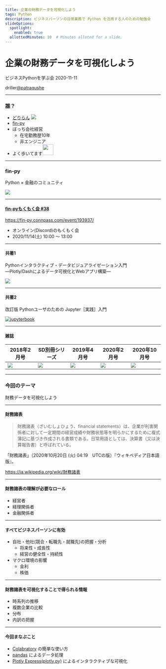```yaml
---
title: 企業の財務データを可視化しよう
tags: Python
description: ビジネスパーソンの日常業務で Python を活用する人のための勉強会
slideOptions:
  spotlight:
    enabled: true
  allottedMinutes: 10  # Minutes alloted for a slide.
---
```


# 企業の財務データを可視化しよう

ビジネスPythonを学ぶ会
2020-11-11

driller[@patraqushe](https://twitter.com/patraqushe)

----

### 誰？

- [どりらん](https://twitter.com/patraqushe) ![](https://i.imgur.com/u7l3rnc.png)
- [fin-py](https://fin-py.connpass.com)
- ぼっち会社経営
    - 在宅勤務歴10年
    - 非エンジニア
- よく歩いてます<a href="https://www.dragonquest.jp/walk/"><img src="https://pbs.twimg.com/profile_images/1169446429720363008/EAQDTMsd.png" width=35 height=35></a>

----

### fin-py

Python × 金融のコミュニティ

![](https://github.com/fin-py/logo/blob/master/finpy_background_200x200.png?raw=true)

----

#### [fin-pyもくもく会 #38](https://fin-py.connpass.com/event/186842/)

https://fin-py.connpass.com/event/193937/

- オンライン(Discord)のもくもく会
- 2020/11/14(土) 10:00 〜 13:00

----

#### 共著1

Pythonインタラクティブ・データビジュアライゼーション入門  
―Plotly/Dashによるデータ可視化とWebアプリ構築―  

[![](https://github.com/drillan/bizpy/blob/main/20201111/assets/plotly-dash-book-cover.png?raw=true)](https://amzn.to/38vKE1g)

----

#### 共著2

改訂版 Pythonユーザのための Jupyter［実践］入門  

[![jupyterbook](https://gihyo.jp/assets/images/cover/2020/thumb/TH160_9784297115685.jpg)](https://amzn.to/3khPFwr)

----

#### 雑誌

2018年2月号|SD別冊シリーズ|2019年4月号|2020年2月号|2020年10月号
---|---|---|---|---
[![](https://gihyo.jp/assets/images/cover/2018/thumb/TH160_641802.jpg)](https://gihyo.jp/magazine/SD/archive/2018/201802)|[![](https://gihyo.jp/assets/images/cover/2019/thumb/TH160_9784297103965.jpg)](https://gihyo.jp/book/2019/978-4-297-10396-5)|[![](https://gihyo.jp/assets/images/cover/2019/thumb/TH160_641904.jpg)](https://gihyo.jp/magazine/SD/archive/2019/201904)|[![](https://gihyo.jp/assets/images/cover/2020/thumb/TH160_642002.jpg)](https://gihyo.jp/magazine/SD/archive/2020/202002)|[![](https://gihyo.jp/assets/images/cover/2020/thumb/TH160_642010.jpg)](https://gihyo.jp/magazine/SD/archive/2020/202010)

---

### 今回のテーマ

財務データを可視化しよう

----

#### 財務諸表

> 財務諸表（ざいむしょひょう、financial statements）は、企業が利害関係者に対して一定期間の経営成績や財務状態等を明らかにするために複式簿記に基づき作成される書類である。日常用語としては、決算書（又は決算報告書）と呼ばれている。

「財務諸表」（2020年10月20日 (火) 04:19　UTCの版）『ウィキペディア日本語版』。

https://ja.wikipedia.org/wiki/財務諸表

----

#### 財務諸表の理解が必要なロール

- 経営者
- 経理関係者
- 金融関係者

----

#### すべてビジネスパーソンに有効

- 自社・他社(競合・転職先・就職先)の把握・分析
    - 将来性・成長性
    - 経営の健全性・持続性
- マクロ環境の影響
    - 金利
    - 株価

----

#### 財務諸表を可視化することで得られる情報

- 時系列の推移
- 複数企業の比較
- 分布
- 内訳の把握

----

#### 今回まなぶこと

- [Colabratory](colab.research.google.com/) の簡単な使い方
- [pandas](https://pandas.pydata.org) によるデータ処理
- [Plotly Express(plotly.py)](https://plotly.com/python/) によるインタラクティブな可視化